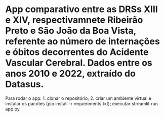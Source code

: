 <h1>App comparativo entre as DRSs XIII e XIV, respectivamnete Ribeirão Preto e São João da Boa Vista, referente ao número de internações e óbitos decorrentes do Acidente Vascular Cerebral. Dados entre os anos 2010 e 2022, extraído do Datasus.</h1>

<p>Para rodar o app: 1. clonar o repositório; 2. criar um ambiente virtual e instalar os pacotes (pip install -r requeriments.txt); executar streamlit run app.py.</p>
